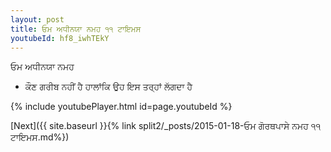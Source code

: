 ```yaml
---
layout: post
title: ਓਮ ਅਧੀਨਯਾ ਨਮਹ ੧੧ ਟਾਇਮਸ
youtubeId: hf8_iwhTEkY
---
```

 
 
 ਓਮ ਅਧੀਨਯਾ ਨਮਹ  
 
 -  ਕੌਣ ਗਰੀਬ ਨਹੀਂ ਹੈ ਹਾਲਾਂਕਿ ਉਹ ਇਸ ਤਰ੍ਹਾਂ ਲੱਗਦਾ ਹੈ 
 
  
 
  
 
 
 
 
 
 


{% include youtubePlayer.html id=page.youtubeId %}
 
[Next]({{ site.baseurl }}{% link  split2/_posts/2015-01-18-ਓਮ ਗੋਰਥਪਾਸੇ ਨਮਹ ੧੧ ਟਾਇਮਸ.md%})
 
